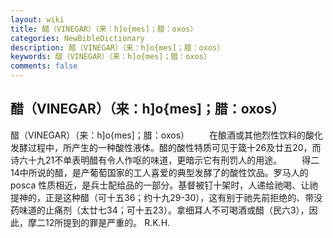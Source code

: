 ```yaml
---
layout: wiki
title: 醋（VINEGAR）（来：h]o{mes]；腊：oxos）
categories: NewBibleDictionary
description: 醋（VINEGAR）（来：h]o{mes]；腊：oxos）
keywords: 醋（VINEGAR）（来：h]o{mes]；腊：oxos）
comments: false
---
```


## 醋（VINEGAR）（来：h]o{mes]；腊：oxos）



醋（VINEGAR）（来：h]o{mes]；腊：oxos）
　　在酿酒或其他烈性饮料的酸化发酵过程中，所产生的一种酸性液体。醋的酸性特质可见于箴十26及廿五20，而诗六十九21不单表明醋有令人作呕的味道，更暗示它有刑罚人的用途。
　　得二14中所说的醋，是产葡萄国家的工人喜爱的典型发酵了的酸性饮品。罗马人的 posca 性质相近，是兵士配给品的一部分。基督被钉十架时，人递给祂喝、让祂提神的，正是这种醋（可十五36；约十九29-30），这有别于祂先前拒绝的、带没药味道的止痛剂（太廿七34；可十五23）。拿细耳人不可喝酒或醋（民六3），因此，摩二12所提到的罪是严重的。
R.K.H.




